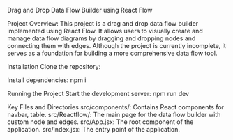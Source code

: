 Drag and Drop Data Flow Builder using React Flow

Project Overview:
This project is a drag and drop data flow builder implemented using React Flow. It allows users to visually create and manage data flow diagrams by dragging and dropping nodes and connecting them with edges. Although the project is currently incomplete, it serves as a foundation for building a more comprehensive data flow tool.

Installation
Clone the repository:

Install dependencies:
npm i


Running the Project
Start the development server:
npm run dev

Key Files and Directories
src/components/: Contains React components for navbar, table.
src/Reactflow/: The main page for the data flow builder with custom node and edges.
src/App.jsx: The root component of the application.
src/index.jsx: The entry point of the application.